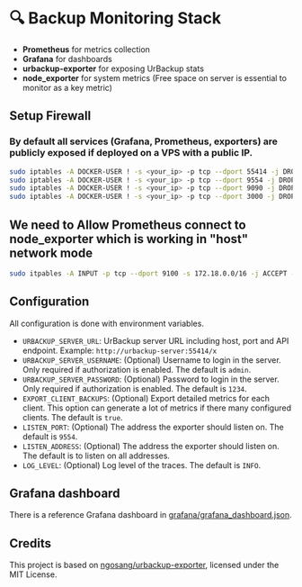 # 🔍 Backup Monitoring Stack

- **Prometheus** for metrics collection
- **Grafana** for dashboards
- **urbackup-exporter** for exposing UrBackup stats
- **node_exporter** for system metrics (Free space on server is essential to monitor as a key metric)

## Setup Firewall
### By default all services (Grafana, Prometheus, exporters) are publicly exposed if deployed on a VPS with a public IP.

```bash
sudo iptables -A DOCKER-USER ! -s <your_ip> -p tcp --dport 55414 -j DROP
sudo iptables -A DOCKER-USER ! -s <your_ip> -p tcp --dport 9554 -j DROP
sudo iptables -A DOCKER-USER ! -s <your_ip> -p tcp --dport 9090 -j DROP
sudo iptables -A DOCKER-USER ! -s <your_ip> -p tcp --dport 3000 -j DROP
```

## We need to Allow Prometheus connect to node_exporter which is working in "host" network mode
```bash
sudo itpables -A INPUT -p tcp --dport 9100 -s 172.18.0.0/16 -j ACCEPT -m comment --comment Allow_docker_containers_to_node_exporter
```

## Configuration

All configuration is done with environment variables.

- `URBACKUP_SERVER_URL`: UrBackup server URL including host, port and API endpoint. Example: `http://urbackup-server:55414/x`
- `URBACKUP_SERVER_USERNAME`: (Optional) Username to login in the server. Only required if authorization is enabled. The default is `admin`.
- `URBACKUP_SERVER_PASSWORD`: (Optional) Password to login in the server. Only required if authorization is enabled. The default is `1234`.
- `EXPORT_CLIENT_BACKUPS`: (Optional) Export detailed metrics for each client. This option can generate a lot of metrics if there many configured clients. The default is `true`.
- `LISTEN_PORT`: (Optional) The address the exporter should listen on. The default is `9554`.
- `LISTEN_ADDRESS`: (Optional) The address the exporter should listen on. The default is
   to listen on all addresses.
- `LOG_LEVEL`: (Optional) Log level of the traces. The default is `INFO`.

## Grafana dashboard

There is a reference Grafana dashboard in [grafana/grafana_dashboard.json](./grafana/grafana_dashboard.json).

## Credits

This project is based on [ngosang/urbackup-exporter](https://github.com/ngosang/urbackup-exporter), licensed under the MIT License.